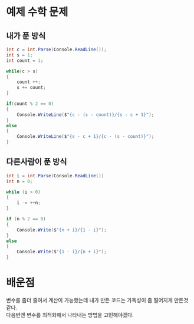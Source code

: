 # 예제 수학 문제

## 내가 푼 방식
``` cs
int c = int.Parse(Console.ReadLine());
int s = 1;
int count = 1;

while(c > s)
{
    count ++;
    s += count;
}

if(count % 2 == 0)
{
    Console.WriteLine($"{c - (s - count)}/{s - c + 1}");
}
else
{
    Console.WriteLine($"{s - c + 1}/{c - (s - count)}");
}
```

## 다른사람이 푼 방식
``` cs
int i = int.Parse(Console.ReadLine())
int n = 0;

while (i > 0) 
{
    i -= ++n;
}

if (n % 2 == 0)
{
    Console.Write($"{n + i}/{1 - i}");
}
else 
{
    Console.Write($"{1 - i}/{n + i}");
}
```

# 배운점
변수를 좀더 줄여서 계산이 가능했는데 내가 만든 코드는 가독성이 좀 떨어지게 만든것 같다.  
다음번엔 변수를 최적화해서 나타내는 방법을 고민해야겠다.  

 

